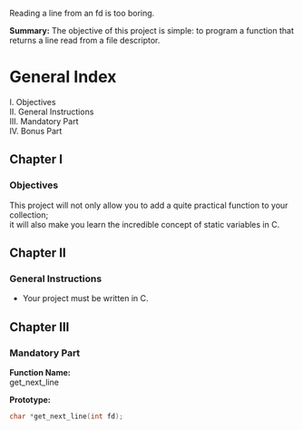 Reading a line from an fd is too boring.

**Summary:** The objective of this project is simple: to program a function that returns
a line read from a file descriptor.

# General Index

I. Objectives  
II. General Instructions  
III. Mandatory Part  
IV. Bonus Part  

## Chapter I  
### Objectives  
This project will not only allow you to add a quite practical function to your collection;  
it will also make you learn the incredible concept of static variables in C.

## Chapter II  
### General Instructions  
- Your project must be written in C.

## Chapter III  
### Mandatory Part  

**Function Name:**  
get_next_line  

**Prototype:**  
```c
char *get_next_line(int fd);
